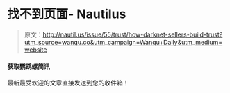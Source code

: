 # 找不到页面- Nautilus

> 原文：<http://nautil.us/issue/55/trust/how-darknet-sellers-build-trust?utm_source=wanqu.co&utm_campaign=Wanqu+Daily&utm_medium=website>

#### 获取鹦鹉螺简讯

最新最受欢迎的文章直接发送到您的收件箱！